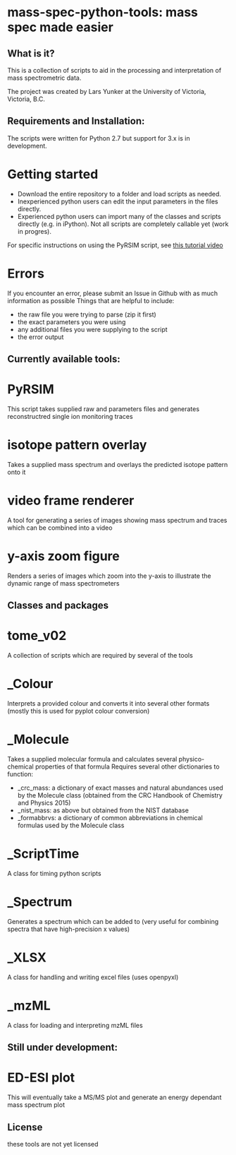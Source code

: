 # mass-spec-python-tools: mass spec made easier

## What is it?
This is a collection of scripts to aid in the processing and interpretation of mass spectrometric data. 

The project was created by Lars Yunker at the University of Victoria, Victoria, B.C.

## Requirements and Installation:
The scripts were written for Python 2.7 but support for 3.x is in development.

# Getting started
* Download the entire repository to a folder and load scripts as needed. 
* Inexperienced python users can edit the input parameters in the files directly. 
* Experienced python users can import many of the classes and scripts directly (e.g. in iPython). Not all scripts are completely callable yet (work in progres). 

For specific instructions on using the PyRSIM script, see [this tutorial video](https://www.youtube.com/watch?v=zc8i54EiCGY)

# Errors
If you encounter an error, please submit an Issue in Github with as much information as possible
Things that are helpful to include:
* the raw file you were trying to parse (zip it first)
* the exact parameters you were using
* any additional files you were supplying to the script
* the error output

## Currently available tools:
# PyRSIM
This script takes supplied raw and parameters files and generates reconstructred single ion monitoring traces
# isotope pattern overlay
Takes a supplied mass spectrum and overlays the predicted isotope pattern onto it
# video frame renderer
A tool for generating a series of images showing mass spectrum and traces which can be combined into a video
# y-axis zoom figure
Renders a series of images which zoom into the y-axis to illustrate the dynamic range of mass spectrometers

## Classes and packages
# tome_v02
A collection of scripts which are required by several of the tools
# _Colour
Interprets a provided colour and converts it into several other formats (mostly this is used for pyplot colour conversion)
# _Molecule
Takes a supplied molecular formula and calculates several physico-chemical properties of that formula
Requires several other dictionaries to function:
* _crc_mass: a dictionary of exact masses and natural abundances used by the Molecule class (obtained from the CRC Handbook of Chemistry and Physics 2015)
* _nist_mass: as above but obtained from the NIST database
* _formabbrvs: a dictionary of common abbreviations in chemical formulas used by the Molecule class
# _ScriptTime
A class for timing python scripts
# _Spectrum
Generates a spectrum which can be added to (very useful for combining spectra that have high-precision x values)
# _XLSX
A class for handling and writing excel files (uses openpyxl)
# _mzML
A class for loading and interpreting mzML files

## Still under development:
# ED-ESI plot
This will eventually take a MS/MS plot and generate an energy dependant mass spectrum plot

## License
these tools are not yet licensed